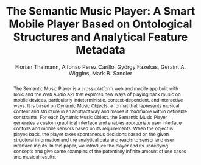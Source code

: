 --- 
  title: "The Semantic Music Player: A Smart Mobile Player Based on Ontological Structures and Analytical Feature Metadata" 
  abstract: "The Semantic Music Player is a cross-platform web and mobile app built with Ionic and the Web Audio API that explores new ways of playing back music on mobile devices, particularly indeterministic, context-dependent, and interactive ways. It is based on Dynamic Music Objects, a format that represents musical content and structure in an abstract way and makes it modifiable within definable constraints. For each Dynamic Music Object, the Semantic Music Player generates a custom graphical interface and enables appropriate user interface controls and mobile sensors based on its requirements. When the object is played back, the player takes spontaneous decisions based on the given structural information and the analytical data and reacts to sensor and user interface inputs. In this paper, we introduce the player and its underlying concepts and give some examples of the potentially infinite amount of use cases and musical results." 
  address: "Atlanta, Georgia" 
  author: "Florian Thalmann, Alfonso Perez Carillo, György Fazekas, Geraint A. Wiggins, Mark B. Sandler" 
  booktitle: "Proceedings of the International Web Audio Conference" 
  editor: "Jason Freeman, Alexander Lerch, Matthew Paradis" 
  month: "Proceedings of the International Web Audio Conference"
  pages: "1--6" 
  publisher: "Georgia Tech" 
  series: "WAC '16"
  type: "Paper"  
  year: "2016" 
  id: "2016_71" 
  tags: year2016
  media: https://smartech.gatech.edu/bitstream/handle/1853/54596/semantic_video.html?sequence=5&isAllowed=y 
  pdflink: /_data/papers/pdf/2016/2016_71.pdf
  ISSN: 2663-5844
---